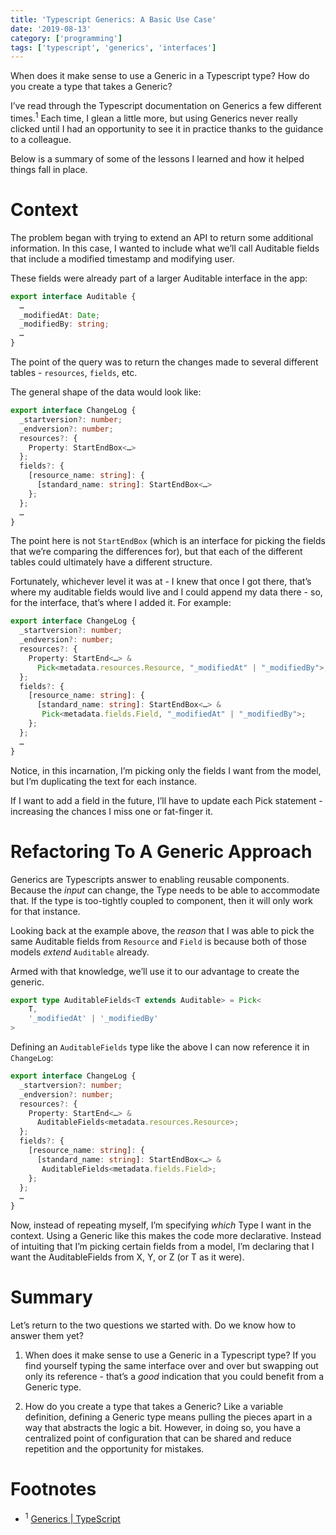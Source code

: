 ```yaml
---
title: 'Typescript Generics: A Basic Use Case'
date: '2019-08-13'
category: ['programming']
tags: ['typescript', 'generics', 'interfaces']
---
```


When does it make sense to use a Generic in a Typescript type?
How do you create a type that takes a Generic?

I’ve read through the Typescript documentation on Generics a few different times.<sup>1</sup> Each time, I glean a little more, but using Generics never really clicked until I had an opportunity to see it in practice thanks to the guidance to a colleague.

Below is a summary of some of the lessons I learned and how it helped things fall in place.

# Context

The problem began with trying to extend an API to return some additional information. In this case, I wanted to include what we’ll call Auditable fields that include a modified timestamp and modifying user.

These fields were already part of a larger Auditable interface in the app:

```typescript
export interface Auditable {
  …
  _modifiedAt: Date;
  _modifiedBy: string;
  …
}
```

The point of the query was to return the changes made to several different tables - `resources`, `fields`, etc.

The general shape of the data would look like:

```typescript
export interface ChangeLog {
  _startversion?: number;
  _endversion?: number;
  resources?: {
    Property: StartEndBox<…>
  };
  fields?: {
    [resource_name: string]: {
      [standard_name: string]: StartEndBox<…>
    };
  };
  …
}
```

The point here is not `StartEndBox` (which is an interface for picking the fields that we’re comparing the differences for), but that each of the different tables could ultimately have a different structure.

Fortunately, whichever level it was at - I knew that once I got there, that’s where my auditable fields would live and I could append my data there - so, for the interface, that’s where I added it. For example:

```typescript
export interface ChangeLog {
  _startversion?: number;
  _endversion?: number;
  resources?: {
    Property: StartEnd<…> &
      Pick<metadata.resources.Resource, "_modifiedAt" | "_modifiedBy">;
  };
  fields?: {
    [resource_name: string]: {
      [standard_name: string]: StartEndBox<…> &
       Pick<metadata.fields.Field, "_modifiedAt" | "_modifiedBy">;
    };
  };
  …
}
```

Notice, in this incarnation, I’m picking only the fields I want from the model, but I’m duplicating the text for each instance.

If I want to add a field in the future, I’ll have to update each Pick statement - increasing the chances I miss one or fat-finger it.

# Refactoring To A Generic Approach

Generics are Typescripts answer to enabling reusable components. Because the _input_ can change, the Type needs to be able to accommodate that. If the type is too-tightly coupled to component, then it will only work for that instance.

Looking back at the example above, the _reason_ that I was able to pick the same Auditable fields from `Resource` and `Field` is because both of those models _extend_ `Auditable` already.

Armed with that knowledge, we’ll use it to our advantage to create the generic.

```typescript
export type AuditableFields<T extends Auditable> = Pick<
    T,
    '_modifiedAt' | '_modifiedBy'
>
```

Defining an `AuditableFields` type like the above I can now reference it in `ChangeLog`:

```typescript
export interface ChangeLog {
  _startversion?: number;
  _endversion?: number;
  resources?: {
    Property: StartEnd<…> &
      AuditableFields<metadata.resources.Resource>;
  };
  fields?: {
    [resource_name: string]: {
      [standard_name: string]: StartEndBox<…> &
       AuditableFields<metadata.fields.Field>;
    };
  };
  …
}
```

Now, instead of repeating myself, I’m specifying _which_ Type I want in the context. Using a Generic like this makes the code more declarative. Instead of intuiting that I’m picking certain fields from a model, I’m declaring that I want the AuditableFields from X, Y, or Z (or T as it were).

# Summary

Let’s return to the two questions we started with. Do we know how to answer them yet?

1. When does it make sense to use a Generic in a Typescript type?
   If you find yourself typing the same interface over and over but swapping out only its reference - that’s a _good_ indication that you could benefit from a Generic type.

2. How do you create a type that takes a Generic?
   Like a variable definition, defining a Generic type means pulling the pieces apart in a way that abstracts the logic a bit. However, in doing so, you have a centralized point of configuration that can be shared and reduce repetition and the opportunity for mistakes.

# Footnotes

-   <sup>1</sup> [Generics | TypeScript](https://www.typescriptlang.org/docs/handbook/generics.html)

